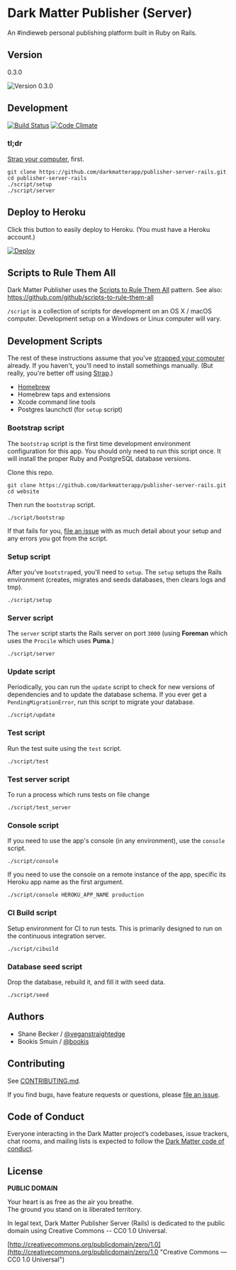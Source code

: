 # Dark Matter Publisher (Server)

An #indieweb personal publishing platform built in Ruby on Rails.

## Version

0.3.0

![Version 0.3.0](https://img.shields.io/badge/VERSION-0.3.0-green.svg)


## Development

[![Build Status](https://travis-ci.org/darkmatterapp/publisher-server-rails.svg?branch=master)](https://travis-ci.org/darkmatterapp/publisher-server-rails)
[![Code Climate](https://codeclimate.com/github/darkmatterapp/publisher-server-rails/badges/gpa.svg)](https://codeclimate.com/github/darkmatterapp/publisher-server-rails)

### tl;dr

[Strap your computer](https://macos-strap.herokuapp.com), first.

```
git clone https://github.com/darkmatterapp/publisher-server-rails.git
cd publisher-server-rails
./script/setup
./script/server
```


## Deploy to Heroku

Click this button to easily deploy to Heroku. (You must have a Heroku account.)

[![Deploy](https://www.herokucdn.com/deploy/button.png)](https://heroku.com/deploy)


## Scripts to Rule Them All

Dark Matter Publisher uses the [Scripts to Rule Them All](https://githubengineering.com/scripts-to-rule-them-all) pattern.
See also: https://github.com/github/scripts-to-rule-them-all

`/script` is a collection of scripts for development on an OS X / macOS computer.
Development setup on a Windows or Linux computer will vary.

## Development Scripts

The rest of these instructions assume that you've [strapped your computer](https://macos-strap.herokuapp.com) already. If you haven't, you'll need to install somethings manually. (But really, you're better off using [Strap](https://osx-strap.herokuapp.com).)

- [Homebrew](https://brew.sh)
- Homebrew taps and extensions
- Xcode command line tools
- Postgres launchctl (for `setup` script)

### Bootstrap script

The `bootstrap` script is the first time development environment configuration for this app.
You should only need to run this script once.
It will install the proper Ruby and PostgreSQL database versions.

Clone this repo.

```
git clone https://github.com/darkmatterapp/publisher-server-rails.git
cd website
```

Then run the `bootstrap` script.

```
./script/bootstrap
```

If that fails for you, [file an issue](https://github.com/darkmatterapp/publisher-server-rails/issues)
with as much detail about your setup and any errors you got from the script.

### Setup script

After you've `bootstrap`ed, you'll need to `setup`.
The `setup` setups the Rails environment (creates, migrates and seeds databases, then clears logs and tmp).

```
./script/setup
```

### Server script

The `server` script starts the Rails server on port `3000`
(using **Foreman** which uses the `Procile` which uses **Puma**.)

```
./script/server
```

### Update script

Periodically, you can run the `update` script to check for new versions of dependencies and to update the database schema. If you ever get a `PendingMigrationError`, run this script to migrate your database.

```
./script/update
```

### Test script

Run the test suite using the `test` script.

```
./script/test
```

### Test server script

To run a process which runs tests on file change

```
./script/test_server
```

### Console script

If you need to use the app's console (in any environment), use the `console` script.

```
./script/console
```

If you need to use the console on a remote instance of the app, specific its Heroku app name as the first argument.

```
./script/console HEROKU_APP_NAME production
```

### CI Build script

Setup environment for CI to run tests. This is primarily designed to run on the continuous integration server.

```
./script/cibuild
```

### Database seed script

Drop the database, rebuild it, and fill it with seed data.

```
./script/seed
```


## Authors

- Shane Becker / [@veganstraightedge](https://github.com/veganstraightedge)
- Bookis Smuin / [@bookis](https://github.com/bookis)


## Contributing

See [CONTRIBUTING.md](https://github.com/darkmatterapp/publisher-server-rails/blob/master/CONTRIBUTING.md).

If you find bugs, have feature requests or questions, please
[file an issue](https://github.com/darkmatterapp/publisher-server-rails/issues).

## Code of Conduct

Everyone interacting in the Dark Matter project’s codebases, issue trackers, chat rooms, and mailing lists is expected to follow the
[Dark Matter code of conduct](https://github.com/darkmatterapp/publisher-server-rails/blob/master/CODE_OF_CONDUCT.md).


## License

**PUBLIC DOMAIN**

Your heart is as free as the air you breathe. <br>
The ground you stand on is liberated territory.

In legal text, Dark Matter Publisher Server (Rails) is dedicated to the public domain
using Creative Commons -- CC0 1.0 Universal.

[http://creativecommons.org/publicdomain/zero/1.0](http://creativecommons.org/publicdomain/zero/1.0 "Creative Commons &mdash; CC0 1.0 Universal")

